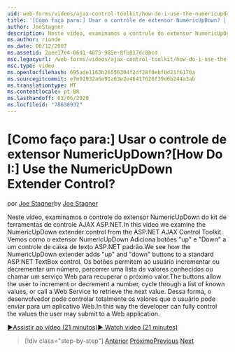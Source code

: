 ```yaml
---
uid: web-forms/videos/ajax-control-toolkit/how-do-i-use-the-numericupdown-extender-control
title: '[Como faço para:] Usar o controle de extensor NumericUpDown? | Microsoft Docs'
author: JoeStagner
description: Neste vídeo, examinamos o controle do extensor NumericUpDown do kit de ferramentas de controle AJAX ASP.NET. Vemos como o extensor NumericUpDown adiciona ' up ' e ' down '...
ms.author: riande
ms.date: 06/12/2007
ms.assetid: 2aee17e4-06d1-4875-985e-8fb817dc8bcd
msc.legacyurl: /web-forms/videos/ajax-control-toolkit/how-do-i-use-the-numericupdown-extender-control
msc.type: video
ms.openlocfilehash: 695ade1162b26556304f2df28f0ebf0d21f6170a
ms.sourcegitcommit: e7e91932a6e91a63e2e46417626f39d6b244a3ab
ms.translationtype: MT
ms.contentlocale: pt-BR
ms.lasthandoff: 03/06/2020
ms.locfileid: "78638932"
---
```

# <a name="how-do-i-use-the-numericupdown-extender-control"></a><span data-ttu-id="3c70a-105">[Como faço para:] Usar o controle de extensor NumericUpDown?</span><span class="sxs-lookup"><span data-stu-id="3c70a-105">[How Do I:] Use the NumericUpDown Extender Control?</span></span>

<span data-ttu-id="3c70a-106">por [Joe Stagner](https://github.com/JoeStagner)</span><span class="sxs-lookup"><span data-stu-id="3c70a-106">by [Joe Stagner](https://github.com/JoeStagner)</span></span>

<span data-ttu-id="3c70a-107">Neste vídeo, examinamos o controle do extensor NumericUpDown do kit de ferramentas de controle AJAX ASP.NET.</span><span class="sxs-lookup"><span data-stu-id="3c70a-107">In this video we examine the NumericUpDown extender control from the ASP.NET AJAX Control Toolkit.</span></span> <span data-ttu-id="3c70a-108">Vemos como o extensor NumericUpDown Adiciona botões "up" e "Down" a um controle de caixa de texto ASP.NET padrão.</span><span class="sxs-lookup"><span data-stu-id="3c70a-108">We see how the NumericUpDown extender adds "up" and "down" buttons to a standard ASP.NET TextBox control.</span></span> <span data-ttu-id="3c70a-109">Os botões permitem ao usuário incrementar ou decrementar um número, percorrer uma lista de valores conhecidos ou chamar um serviço Web para recuperar o próximo valor.</span><span class="sxs-lookup"><span data-stu-id="3c70a-109">The buttons allow the user to increment or decrement a number, cycle through a list of known values, or call a Web Service to retrieve the next value.</span></span> <span data-ttu-id="3c70a-110">Dessa forma, o desenvolvedor pode controlar totalmente os valores que o usuário pode enviar para um aplicativo Web.</span><span class="sxs-lookup"><span data-stu-id="3c70a-110">In this way the developer can fully control the values the user may submit to a Web application.</span></span>

[<span data-ttu-id="3c70a-111">&#9654;Assistir ao vídeo (21 minutos)</span><span class="sxs-lookup"><span data-stu-id="3c70a-111">&#9654; Watch video (21 minutes)</span></span>](https://channel9.msdn.com/Blogs/ASP-NET-Site-Videos/how-do-i-use-the-numericupdown-extender-control)

> [!div class="step-by-step"]
> <span data-ttu-id="3c70a-112">[Anterior](how-do-i-use-the-pagingbulletedlist-extender-control.md)
> [Próximo](how-do-i-use-the-aspnet-ajax-validatorcallout-extender.md)</span><span class="sxs-lookup"><span data-stu-id="3c70a-112">[Previous](how-do-i-use-the-pagingbulletedlist-extender-control.md)
[Next](how-do-i-use-the-aspnet-ajax-validatorcallout-extender.md)</span></span>
